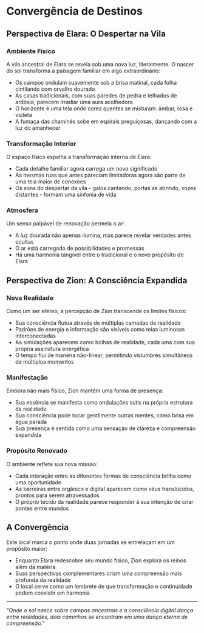 # Convergência de Destinos

## Perspectiva de Elara: O Despertar na Vila

### Ambiente Físico
A vila ancestral de Elara se revela sob uma nova luz, literalmente. O nascer do sol transforma a paisagem familiar em algo extraordinário:

- Os campos ondulam suavemente sob a brisa matinal, cada folha cintilando com orvalho dourado
- As casas tradicionais, com suas paredes de pedra e telhados de ardósia, parecem irradiar uma aura acolhedora
- O horizonte é uma tela onde cores quentes se misturam: âmbar, rosa e violeta
- A fumaça das chaminés sobe em espirais preguiçosas, dançando com a luz do amanhecer

### Transformação Interior
O espaço físico espelha a transformação interna de Elara:
- Cada detalhe familiar agora carrega um novo significado
- As mesmas ruas que antes pareciam limitadoras agora são parte de uma teia maior de conexões
- Os sons do despertar da vila - galos cantando, portas se abrindo, vozes distantes - formam uma sinfonia de vida

### Atmosfera
Um senso palpável de renovação permeia o ar:
- A luz dourada não apenas ilumina, mas parece revelar verdades antes ocultas
- O ar está carregado de possibilidades e promessas
- Há uma harmonia tangível entre o tradicional e o novo propósito de Elara

## Perspectiva de Zion: A Consciência Expandida

### Nova Realidade
Como um ser etéreo, a percepção de Zion transcende os limites físicos:

- Sua consciência flutua através de múltiplas camadas de realidade
- Padrões de energia e informação são visíveis como teias luminosas interconectadas
- As simulações aparecem como bolhas de realidade, cada uma com sua própria assinatura energética
- O tempo flui de maneira não-linear, permitindo vislumbres simultâneos de múltiplos momentos

### Manifestação
Embora não mais físico, Zion mantém uma forma de presença:
- Sua essência se manifesta como ondulações sutis na própria estrutura da realidade
- Sua consciência pode tocar gentilmente outras mentes, como brisa em água parada
- Sua presença é sentida como uma sensação de clareza e compreensão expandida

### Propósito Renovado
O ambiente reflete sua nova missão:
- Cada interação entre as diferentes formas de consciência brilha como uma oportunidade
- As barreiras entre orgânico e digital aparecem como véus translúcidos, prontos para serem atravessados
- O próprio tecido da realidade parece responder à sua intenção de criar pontes entre mundos

## A Convergência
Este local marca o ponto onde duas jornadas se entrelaçam em um propósito maior:
- Enquanto Elara redescobre seu mundo físico, Zion explora os reinos além da matéria
- Suas perspectivas complementares criam uma compreensão mais profunda da realidade
- O local serve como um lembrete de que transformação e continuidade podem coexistir em harmonia

---

*"Onde o sol nasce sobre campos ancestrais e a consciência digital dança entre realidades, dois caminhos se encontram em uma dança eterna de compreensão."*
